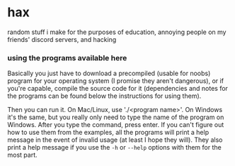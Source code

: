 # hax
random stuff i make for the purposes of education, annoying people on my friends' discord servers, and hacking

### using the programs available here
Basically you just have to download a precompiled (usable for noobs) program for your operating system (I promise they aren't dangerous), or if you're capable, compile the source code for it (dependencies and notes for the programs can be found below the instructions for using them).

Then you can run it. On Mac/Linux, use './\<program name\>'. On Windows it's the same, but you really only need to type the name of the program on Windows. After you type the command, press enter. If you can't figure out how to use them from the examples, all the programs will print a help message in the event of invalid usage (at least I hope they will). They also print a help message if you use the `-h` or `--help` options with them for the most part.
